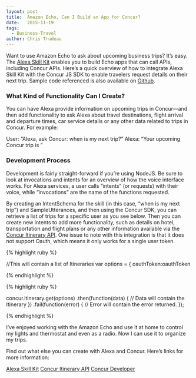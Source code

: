 ```yaml
---
layout: post
title:  Amazon Echo, Can I Build an App for Concur?
date:   2015-11-19
tags:
  - Business-Travel
author: Chris Trudeau
---
```


Want to use Amazon Echo to ask about upcoming business trips? It’s easy. The [Alexa Skill Kit][alexa-skill-kit] enables you to build Echo apps that can call APIs, including Concur APIs. Here’s a quick overview of how to integrate Alexa Skill Kit with the Concur JS SDK to enable travelers request details on their next trip. Sample code referenced is also available on [Github][github].

### What Kind of Functionality Can I Create?

You can have Alexa provide information on upcoming trips in Concur—and then add functionality to ask Alexa about travel destinations, flight arrival and departure times, car service details or any other data related to trips in Concur.
For example:

User: “Alexa, ask Concur: when is my next trip?”
Alexa: “Your upcoming Concur trip is <TripName>”

### Development Process

Development is fairly straight-forward if you’re using NodeJS. Be sure to look at invocations and intents for an overview of how the voice interface works. For Alexa services, a user calls “intents” (or requests) with their voice, while “invocations” are the name of the functions requested.

By creating an IntentSchema for the skill (in this case, “when is my next trip”) and SampleUtterances, and then using the Concur SDK, you can retrieve a list of trips for a specific user as you see below. Then you can create new intents to add more functionality, such as details on hotel, transportation and flight plans or any other information available via the [Concur Itinerary API][concur-itinerary-api]. One issue to note with this integration is that it does not support Oauth, which means it only works for a single user token.


{% highlight ruby %}

//This will contain a list of Itineraries
  var options = {
oauthToken:oauthToken


{% endhighlight %}

{% highlight ruby %}

concur.itinerary.get(options)
.then(function(data) {
  // Data will contain the Itinerary
})
.fail(function(error) {
  // Error will contain the error returned.
});

{% endhighlight %}

I’ve enjoyed working with the Amazon Echo and use it at home to control my lights and thermostat and even as a radio. Now I can use it to organize my trips.

Find out what else you can create with Alexa and Concur. Here’s links for more information:


[Alexa Skill Kit][alexa-skill-kit]
[Concur Itinerary API][concur-itinerary-api]
[Concur Developer][concur-developer]


[alexa-skill-kit]: https://developer.amazon.com/public/solutions/alexa/alexa-skills-kit/getting-started-guide
[github]: https://github.com/concurlabs/amazon-echo-concur
[concur-itinerary-api]: https://developer.concur.com/api-reference/travel/itinerary/itinerary.html
[concur-developer]: https://developer.concur.com
